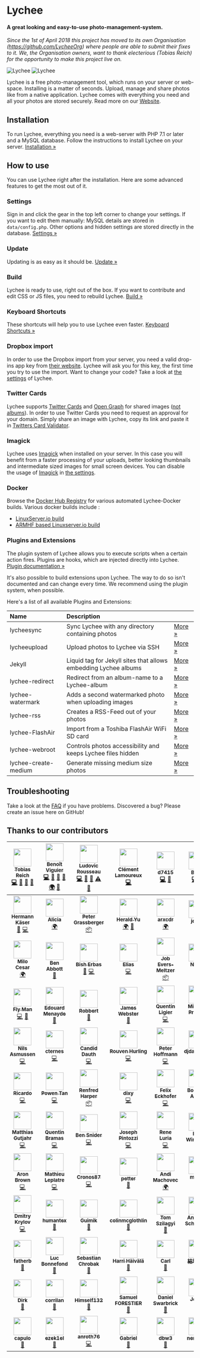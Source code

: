 # Lychee

#### A great looking and easy-to-use photo-management-system.

*Since the 1st of April 2018 this project has moved to its own Organisation (https://github.com/LycheeOrg) where people are able to submit their fixes to it. We, the Organisation owners, want to thank electerious (Tobias Reich) for the opportunity to make this project live on.*

![Lychee](https://camo.githubusercontent.com/b9010f02c634219795950e034f511f4cf4af5c60/68747470733a2f2f732e656c6563746572696f75732e636f6d2f696d616765732f6c79636865652f312e6a706567)
![Lychee](https://camo.githubusercontent.com/5484591f0b15b6ba27d4845b292cc5d3a988b3b9/68747470733a2f2f732e656c6563746572696f75732e636f6d2f696d616765732f6c79636865652f322e6a706567)

Lychee is a free photo-management tool, which runs on your server or web-space. Installing is a matter of seconds. Upload, manage and share photos like from a native application. Lychee comes with everything you need and all your photos are stored securely. Read more on our [Website](https://LycheeOrg.github.io).

## Installation

To run Lychee, everything you need is a web-server with PHP 7.1 or later and a MySQL database. Follow the instructions to install Lychee on your server. [Installation &#187;](https://github.com/LycheeOrg/Lychee/wiki/Installation)

## How to use

You can use Lychee right after the installation. Here are some advanced features to get the most out of it.

### Settings

Sign in and click the gear in the top left corner to change your settings. If you want to edit them manually: MySQL details are stored in `data/config.php`. Other options and hidden settings are stored directly in the database. [Settings &#187;](https://github.com/LycheeOrg/Lychee/wiki/Settings)

### Update

Updating is as easy as it should be.  [Update &#187;](https://github.com/LycheeOrg/Lychee/wiki/Update)

### Build

Lychee is ready to use, right out of the box. If you want to contribute and edit CSS or JS files, you need to rebuild Lychee. [Build &#187;](https://github.com/LycheeOrg/Lychee/wiki/Build)

### Keyboard Shortcuts

These shortcuts will help you to use Lychee even faster. [Keyboard Shortcuts &#187;](https://github.com/LycheeOrg/Lychee/wiki/Keyboard%20Shortcuts)

### Dropbox import

In order to use the Dropbox import from your server, you need a valid drop-ins app key from [their website](https://www.dropbox.com/developers/apps/create). Lychee will ask you for this key, the first time you try to use the import. Want to change your code? Take a look at [the settings](https://github.com/LycheeOrg/Lychee/wiki/Settings) of Lychee.

### Twitter Cards

Lychee supports [Twitter Cards](https://dev.twitter.com/docs/cards) and [Open Graph](http://opengraphprotocol.org) for shared images ([not albums](https://github.com/electerious/Lychee/issues/384)). In order to use Twitter Cards you need to request an approval for your domain. Simply share an image with Lychee, copy its link and paste it in [Twitters Card Validator](https://dev.twitter.com/docs/cards/validation/validator).

### Imagick

Lychee uses [Imagick](https://www.imagemagick.org) when installed on your server. In this case you will benefit from a faster processing of your uploads, better looking thumbnails and intermediate sized images for small screen devices. You can disable the usage of [Imagick](https://www.imagemagick.org) in [the settings](https://github.com/LycheeOrg/Lychee/wiki/Settings).

### Docker

Browse the [Docker Hub Registry](https://hub.docker.com/r/) for various automated Lychee-Docker builds.
Various docker builds include :
- [LinuxServer.io build](https://hub.docker.com/r/linuxserver/lychee/)
- [ARMHF based Linuxserver.io build](https://hub.docker.com/r/lsioarmhf/lychee/)

### Plugins and Extensions

The plugin system of Lychee allows you to execute scripts when a certain action fires. Plugins are hooks, which are injected directly into Lychee. [Plugin documentation &#187;](https://github.com/LycheeOrg/Lychee/wiki/Plugins)

It's also possible to build extensions upon Lychee. The way to do so isn't documented and can change every time. We recommend using the plugin system, when possible.

Here's a list of all available Plugins and Extensions:

| Name | Description | |
|:-----------|:------------|:------------|
| lycheesync | Sync Lychee with any directory containing photos | [More &#187;](https://github.com/GustavePate/lycheesync) |
| lycheeupload | Upload photos to Lychee via SSH | [More &#187;](https://github.com/r0x0r/lycheeupload) |
| Jekyll | Liquid tag for Jekyll sites that allows embedding Lychee albums | [More &#187;](https://gist.github.com/tobru/9171700) |
| lychee-redirect | Redirect from an album-name to a Lychee-album | [More &#187;](https://github.com/electerious/lychee-redirect) |
| lychee-watermark | Adds a second watermarked photo when uploading images | [More &#187;](https://github.com/electerious/lychee-watermark) |
| lychee-rss | Creates a RSS-Feed out of your photos | [More &#187;](https://github.com/cternes/Lychee-RSS) |
| lychee-FlashAir | Import from a Toshiba FlashAir WiFi SD card | [More &#187;](https://github.com/mhp/Lychee-FlashAir) |
| lychee-webroot | Controls photos accessibility and keeps Lychee files hidden | [More &#187;](https://github.com/Bramas/lychee-webroot) |
| lychee-create-medium | Generate missing medium size photos | [More &#187;](https://github.com/Bramas/lychee-create-medium) |

## Troubleshooting

Take a look at the [FAQ](https://github.com/LycheeOrg/Lychee/wiki/FAQ) if you have problems. Discovered a bug? Please create an issue here on GitHub!


## Thanks to our contributors

<!-- ALL-CONTRIBUTORS-LIST:START - Do not remove or modify this section -->
<!-- prettier-ignore -->
| [<img src="https://avatars1.githubusercontent.com/u/499088?v=4" width="48px;"/><br /><sub><b>Tobias Reich</b></sub>](http://electerious.com)<br />[💻](https://github.com/LycheeOrg/Lychee/commits?author=electerious "Code") [📖](https://github.com/LycheeOrg/Lychee/commits?author=electerious "Documentation") [🐛](https://github.com/LycheeOrg/Lychee/issues?q=author%3Aelecterious "Bug reports") [🎨](#design-electerious "Design") | [<img src="https://avatars3.githubusercontent.com/u/627094?v=4" width="48px;"/><br /><sub><b>Benoît Viguier</b></sub>](https://github.com/ildyria)<br />[💻](https://github.com/LycheeOrg/Lychee/commits?author=ildyria "Code") [🐛](https://github.com/LycheeOrg/Lychee/issues?q=author%3Aildyria "Bug reports") [🎨](#design-ildyria "Design") [📖](https://github.com/LycheeOrg/Lychee/commits?author=ildyria "Documentation") [🌍](#translation-ildyria "Translation") [👀](#review-ildyria "Reviewed Pull Requests") | [<img src="https://avatars1.githubusercontent.com/u/398496?v=4" width="48px;"/><br /><sub><b>Ludovic Rousseau</b></sub>](http://ludovicrousseau.blogspot.com/)<br />[💻](https://github.com/LycheeOrg/Lychee/commits?author=LudovicRousseau "Code") [🐛](https://github.com/LycheeOrg/Lychee/issues?q=author%3ALudovicRousseau "Bug reports") [📖](https://github.com/LycheeOrg/Lychee/commits?author=LudovicRousseau "Documentation") [⚠️](https://github.com/LycheeOrg/Lychee/commits?author=LudovicRousseau "Tests") [👀](#review-LudovicRousseau "Reviewed Pull Requests") | [<img src="https://avatars2.githubusercontent.com/u/2447419?v=4" width="48px;"/><br /><sub><b>Clément Lamoureux</b></sub>](http://www.clementlamoureux.fr)<br />[💻](https://github.com/LycheeOrg/Lychee/commits?author=clementlamoureux "Code") | [<img src="https://avatars3.githubusercontent.com/u/1611702?v=4" width="48px;"/><br /><sub><b>d7415</b></sub>](https://github.com/d7415)<br />[💻](https://github.com/LycheeOrg/Lychee/commits?author=d7415 "Code") [🐛](https://github.com/LycheeOrg/Lychee/issues?q=author%3Ad7415 "Bug reports") | [<img src="https://avatars3.githubusercontent.com/u/3878010?v=4" width="48px;"/><br /><sub><b>Brian</b></sub>](https://github.com/bennettscience)<br />[💻](https://github.com/LycheeOrg/Lychee/commits?author=bennettscience "Code") [🐛](https://github.com/LycheeOrg/Lychee/issues?q=author%3Abennettscience "Bug reports") |
| :---: | :---: | :---: | :---: | :---: | :---: |
| [<img src="https://avatars2.githubusercontent.com/u/129883?v=4" width="48px;"/><br /><sub><b>Hermann Käser</b></sub>](http://volt.io)<br />[🐛](https://github.com/LycheeOrg/Lychee/issues?q=author%3Ahermzz "Bug reports") [💻](https://github.com/LycheeOrg/Lychee/commits?author=hermzz "Code") | [<img src="https://avatars1.githubusercontent.com/u/43773363?v=4" width="48px;"/><br /><sub><b>Alicia</b></sub>](https://github.com/deatheguard)<br />[🌍](#translation-deatheguard "Translation") | [<img src="https://avatars0.githubusercontent.com/u/666289?v=4" width="48px;"/><br /><sub><b>Peter Grassberger</b></sub>](http://petergrassberger.com)<br />[📦](#platform-PeterTheOne "Packaging/porting to new platform") | [<img src="https://avatars2.githubusercontent.com/u/3388604?v=4" width="48px;"/><br /><sub><b>Herald Yu</b></sub>](https://twitter.com/herald_yu)<br />[🌍](#translation-yuhr123 "Translation") [🐛](https://github.com/LycheeOrg/Lychee/issues?q=author%3Ayuhr123 "Bug reports") | [<img src="https://avatars0.githubusercontent.com/u/34399111?v=4" width="48px;"/><br /><sub><b>arxcdr</b></sub>](https://github.com/arxcdr)<br />[🌍](#translation-arxcdr "Translation") | [<img src="https://avatars0.githubusercontent.com/u/37297730?v=4" width="48px;"/><br /><sub><b>jeyca</b></sub>](https://github.com/jeyca)<br />[🐛](https://github.com/LycheeOrg/Lychee/issues?q=author%3Ajeyca "Bug reports") |
| [<img src="https://avatars2.githubusercontent.com/u/5261909?v=4" width="48px;"/><br /><sub><b>Milo Cesar</b></sub>](http://mcesar.nl)<br />[🌍](#translation-milo526 "Translation") | [<img src="https://avatars2.githubusercontent.com/u/2616473?v=4" width="48px;"/><br /><sub><b>Ben Abbott</b></sub>](https://github.com/benabbottnz)<br />[📖](https://github.com/LycheeOrg/Lychee/commits?author=benabbottnz "Documentation") | [<img src="https://avatars3.githubusercontent.com/u/42714627?v=4" width="48px;"/><br /><sub><b>Bish Erbas</b></sub>](https://github.com/bisherbas)<br />[🐛](https://github.com/LycheeOrg/Lychee/issues?q=author%3Abisherbas "Bug reports") [💻](https://github.com/LycheeOrg/Lychee/commits?author=bisherbas "Code") | [<img src="https://avatars1.githubusercontent.com/u/6170129?v=4" width="48px;"/><br /><sub><b>Elias</b></sub>](https://github.com/elias-fauser)<br />[💻](https://github.com/LycheeOrg/Lychee/commits?author=elias-fauser "Code") | [<img src="https://avatars2.githubusercontent.com/u/2380127?v=4" width="48px;"/><br /><sub><b>Job Evers‐Meltzer</b></sub>](https://github.com/jobevers)<br />[📦](#platform-jobevers "Packaging/porting to new platform") | [<img src="https://avatars3.githubusercontent.com/u/584253?v=4" width="48px;"/><br /><sub><b>Nemo</b></sub>](https://captnemo.in)<br />[💻](https://github.com/LycheeOrg/Lychee/commits?author=captn3m0 "Code") |
| [<img src="https://avatars2.githubusercontent.com/u/115279?v=4" width="48px;"/><br /><sub><b>Fly Man</b></sub>](https://github.com/fly-man-)<br />[💻](https://github.com/LycheeOrg/Lychee/commits?author=fly-man- "Code") [📖](https://github.com/LycheeOrg/Lychee/commits?author=fly-man- "Documentation") | [<img src="https://avatars0.githubusercontent.com/u/6023858?v=4" width="48px;"/><br /><sub><b>Edouard Menayde</b></sub>](https://edouardmenayde.fr)<br />[📖](https://github.com/LycheeOrg/Lychee/commits?author=edouardmenayde "Documentation") | [<img src="https://avatars3.githubusercontent.com/u/10846766?v=4" width="48px;"/><br /><sub><b>Robbert</b></sub>](https://www.robbertluit.be)<br />[📖](https://github.com/LycheeOrg/Lychee/commits?author=RobLui "Documentation") | [<img src="https://avatars1.githubusercontent.com/u/285469?v=4" width="48px;"/><br /><sub><b>James Webster</b></sub>](https://github.com/jimmcslim)<br />[📖](https://github.com/LycheeOrg/Lychee/commits?author=jimmcslim "Documentation") | [<img src="https://avatars3.githubusercontent.com/u/3299399?v=4" width="48px;"/><br /><sub><b>Quentin Ligier</b></sub>](http://www.qligier.ch)<br />[💻](https://github.com/LycheeOrg/Lychee/commits?author=qligier "Code") | [<img src="https://avatars1.githubusercontent.com/u/5925?v=4" width="48px;"/><br /><sub><b>Michael Procter</b></sub>](https://github.com/mhp)<br />[💻](https://github.com/LycheeOrg/Lychee/commits?author=mhp "Code") |
| [<img src="https://avatars3.githubusercontent.com/u/185603?v=4" width="48px;"/><br /><sub><b>Nils Asmussen</b></sub>](http://www.script-solution.de)<br />[💻](https://github.com/LycheeOrg/Lychee/commits?author=hrniels "Code") | [<img src="https://avatars3.githubusercontent.com/u/928198?v=4" width="48px;"/><br /><sub><b>cternes</b></sub>](https://github.com/cternes)<br />[💻](https://github.com/LycheeOrg/Lychee/commits?author=cternes "Code") | [<img src="https://avatars3.githubusercontent.com/u/1801792?v=4" width="48px;"/><br /><sub><b>Candid Dauth</b></sub>](https://github.com/cdauth)<br />[💻](https://github.com/LycheeOrg/Lychee/commits?author=cdauth "Code") | [<img src="https://avatars2.githubusercontent.com/u/840655?v=4" width="48px;"/><br /><sub><b>Rouven Hurling</b></sub>](https://rhurling.de)<br />[💻](https://github.com/LycheeOrg/Lychee/commits?author=rhurling "Code") | [<img src="https://avatars2.githubusercontent.com/u/432592?v=4" width="48px;"/><br /><sub><b>Peter Hoffmann</b></sub>](http://hoffmanns-eck.blogspot.com/)<br />[💻](https://github.com/LycheeOrg/Lychee/commits?author=HoffmannP "Code") | [<img src="https://avatars1.githubusercontent.com/u/7385812?v=4" width="48px;"/><br /><sub><b>djdallmann</b></sub>](https://github.com/djdallmann)<br />[💻](https://github.com/LycheeOrg/Lychee/commits?author=djdallmann "Code") |
| [<img src="https://avatars0.githubusercontent.com/u/771836?v=4" width="48px;"/><br /><sub><b>Ricardo</b></sub>](https://github.com/bb-Ricardo)<br />[💻](https://github.com/LycheeOrg/Lychee/commits?author=bb-Ricardo "Code") | [<img src="https://avatars3.githubusercontent.com/u/168433?v=4" width="48px;"/><br /><sub><b>Powen Tan</b></sub>](https://github.com/powentan)<br />[💻](https://github.com/LycheeOrg/Lychee/commits?author=powentan "Code") | [<img src="https://avatars0.githubusercontent.com/u/3800339?v=4" width="48px;"/><br /><sub><b>Renfred Harper</b></sub>](http://renf.red)<br />[📦](#platform-renfredxh "Packaging/porting to new platform") | [<img src="https://avatars1.githubusercontent.com/u/1023798?v=4" width="48px;"/><br /><sub><b>dixy</b></sub>](https://github.com/dixy)<br />[💻](https://github.com/LycheeOrg/Lychee/commits?author=dixy "Code") | [<img src="https://avatars2.githubusercontent.com/u/719105?v=4" width="48px;"/><br /><sub><b>Felix Eckhofer</b></sub>](https://tribut.de)<br />[💻](https://github.com/LycheeOrg/Lychee/commits?author=tribut "Code") | [<img src="https://avatars0.githubusercontent.com/u/591411?v=4" width="48px;"/><br /><sub><b>Bocquet Aldric</b></sub>](https://github.com/karlak)<br />[💻](https://github.com/LycheeOrg/Lychee/commits?author=karlak "Code") |
| [<img src="https://avatars3.githubusercontent.com/u/68414?v=4" width="48px;"/><br /><sub><b>Matthias Gutjahr</b></sub>](https://matthias-gutjahr.de)<br />[💻](https://github.com/LycheeOrg/Lychee/commits?author=mattsches "Code") | [<img src="https://avatars2.githubusercontent.com/u/835068?v=4" width="48px;"/><br /><sub><b>Quentin Bramas</b></sub>](http://bramas.fr)<br />[💻](https://github.com/LycheeOrg/Lychee/commits?author=Bramas "Code") | [<img src="https://avatars2.githubusercontent.com/u/57701?v=4" width="48px;"/><br /><sub><b>Ben Snider</b></sub>](http://www.bensnider.com/)<br />[💻](https://github.com/LycheeOrg/Lychee/commits?author=stupergenius "Code") | [<img src="https://avatars1.githubusercontent.com/u/39943?v=4" width="48px;"/><br /><sub><b>Joseph Pintozzi</b></sub>](http://pintozzi.com)<br />[💻](https://github.com/LycheeOrg/Lychee/commits?author=pyro2927 "Code") | [<img src="https://avatars3.githubusercontent.com/u/1652160?v=4" width="48px;"/><br /><sub><b>Rene Luria</b></sub>](https://github.com/reneluria)<br />[💻](https://github.com/LycheeOrg/Lychee/commits?author=reneluria "Code") | [<img src="https://avatars3.githubusercontent.com/u/914680?v=4" width="48px;"/><br /><sub><b>Nils Windisch</b></sub>](https://nilswindisch.de)<br />[📖](https://github.com/LycheeOrg/Lychee/commits?author=nilswindisch "Documentation") |
| [<img src="https://avatars1.githubusercontent.com/u/6484397?v=4" width="48px;"/><br /><sub><b>Aron Brown</b></sub>](http://www.birdwingfx.com)<br />[💻](https://github.com/LycheeOrg/Lychee/commits?author=birdwing "Code") | [<img src="https://avatars2.githubusercontent.com/u/546692?v=4" width="48px;"/><br /><sub><b>Mathieu Leplatre</b></sub>](http://mathieu-leplatre.info)<br />[💻](https://github.com/LycheeOrg/Lychee/commits?author=leplatrem "Code") | [<img src="https://avatars1.githubusercontent.com/u/1923206?v=4" width="48px;"/><br /><sub><b>Cronos87</b></sub>](https://github.com/Cronos87)<br />[💻](https://github.com/LycheeOrg/Lychee/commits?author=Cronos87 "Code") | [<img src="https://avatars3.githubusercontent.com/u/2619582?v=4" width="48px;"/><br /><sub><b>petter</b></sub>](https://github.com/expiredemulsion)<br />[🐛](https://github.com/LycheeOrg/Lychee/issues?q=author%3Aexpiredemulsion "Bug reports") | [<img src="https://avatars2.githubusercontent.com/u/26166277?v=4" width="48px;"/><br /><sub><b>Andi Machovec</b></sub>](https://github.com/andimachovec)<br />[🌍](#translation-andimachovec "Translation") | [<img src="https://avatars2.githubusercontent.com/u/2616406?v=4" width="48px;"/><br /><sub><b>mkiric</b></sub>](https://github.com/mkiric)<br />[💻](https://github.com/LycheeOrg/Lychee/commits?author=mkiric "Code") |
| [<img src="https://avatars1.githubusercontent.com/u/8767374?v=4" width="48px;"/><br /><sub><b>Dmitry Krylov</b></sub>](https://github.com/pentabion)<br />[💻](https://github.com/LycheeOrg/Lychee/commits?author=pentabion "Code") | [<img src="https://avatars0.githubusercontent.com/u/16087649?v=4" width="48px;"/><br /><sub><b>humantex</b></sub>](https://github.com/humantex)<br />[🐛](https://github.com/LycheeOrg/Lychee/issues?q=author%3Ahumantex "Bug reports") | [<img src="https://avatars1.githubusercontent.com/u/31242178?v=4" width="48px;"/><br /><sub><b>Guimik</b></sub>](https://github.com/Guimik)<br />[🐛](https://github.com/LycheeOrg/Lychee/issues?q=author%3AGuimik "Bug reports") | [<img src="https://avatars2.githubusercontent.com/u/33700226?v=4" width="48px;"/><br /><sub><b>colinmcglothlin</b></sub>](https://github.com/colinmcglothlin)<br />[🐛](https://github.com/LycheeOrg/Lychee/issues?q=author%3Acolinmcglothlin "Bug reports") | [<img src="https://avatars0.githubusercontent.com/u/5454768?v=4" width="48px;"/><br /><sub><b>Tom Szilagyi</b></sub>](https://tomszilagyi.github.io)<br />[🐛](https://github.com/LycheeOrg/Lychee/issues?q=author%3Atomszilagyi "Bug reports") | [<img src="https://avatars1.githubusercontent.com/u/545480?v=4" width="48px;"/><br /><sub><b>Andreas Schneider</b></sub>](https://cryptomilk.org/)<br />[🐛](https://github.com/LycheeOrg/Lychee/issues?q=author%3Acryptomilk "Bug reports") |
| [<img src="https://avatars1.githubusercontent.com/u/4437677?v=4" width="48px;"/><br /><sub><b>fatherb</b></sub>](https://github.com/fatherb)<br />[🐛](https://github.com/LycheeOrg/Lychee/issues?q=author%3Afatherb "Bug reports") | [<img src="https://avatars2.githubusercontent.com/u/24911821?v=4" width="48px;"/><br /><sub><b>Luc Bonnefond</b></sub>](https://github.com/lbonnefond)<br />[🐛](https://github.com/LycheeOrg/Lychee/issues?q=author%3Albonnefond "Bug reports") | [<img src="https://avatars0.githubusercontent.com/u/159185?v=4" width="48px;"/><br /><sub><b>Sebastian Chrobak</b></sub>](https://github.com/chrobs)<br />[🐛](https://github.com/LycheeOrg/Lychee/issues?q=author%3Achrobs "Bug reports") | [<img src="https://avatars2.githubusercontent.com/u/3918267?v=4" width="48px;"/><br /><sub><b>Harri Häivälä</b></sub>](https://github.com/haivala)<br />[🐛](https://github.com/LycheeOrg/Lychee/issues?q=author%3Ahaivala "Bug reports") | [<img src="https://avatars2.githubusercontent.com/u/155855?v=4" width="48px;"/><br /><sub><b>Carl</b></sub>](https://github.com/lord-carlos)<br />[🐛](https://github.com/LycheeOrg/Lychee/issues?q=author%3Alord-carlos "Bug reports") | [<img src="https://avatars3.githubusercontent.com/u/25443872?v=4" width="48px;"/><br /><sub><b>結城イヴ</b></sub>](https://github.com/yuukieve)<br />[🐛](https://github.com/LycheeOrg/Lychee/issues?q=author%3Ayuukieve "Bug reports") |
| [<img src="https://avatars3.githubusercontent.com/u/35893306?v=4" width="48px;"/><br /><sub><b>Dirk</b></sub>](https://github.com/SerenaButler)<br />[🐛](https://github.com/LycheeOrg/Lychee/issues?q=author%3ASerenaButler "Bug reports") | [<img src="https://avatars2.githubusercontent.com/u/33758018?v=4" width="48px;"/><br /><sub><b>corrilan</b></sub>](https://github.com/corrilan)<br />[🐛](https://github.com/LycheeOrg/Lychee/issues?q=author%3Acorrilan "Bug reports") | [<img src="https://avatars2.githubusercontent.com/u/6908830?v=4" width="48px;"/><br /><sub><b>Himself132</b></sub>](https://github.com/Himself132)<br />[🐛](https://github.com/LycheeOrg/Lychee/issues?q=author%3AHimself132 "Bug reports") | [<img src="https://avatars2.githubusercontent.com/u/5331869?v=4" width="48px;"/><br /><sub><b>Samuel FORESTIER</b></sub>](http://git.forestier.app/HorlogeSkynet)<br />[📖](https://github.com/LycheeOrg/Lychee/commits?author=HorlogeSkynet "Documentation") | [<img src="https://avatars0.githubusercontent.com/u/1667905?v=4" width="48px;"/><br /><sub><b>Daniel Swarbrick</b></sub>](https://github.com/dswarbrick)<br />[🐛](https://github.com/LycheeOrg/Lychee/issues?q=author%3Adswarbrick "Bug reports") | [<img src="https://avatars3.githubusercontent.com/u/677127?v=4" width="48px;"/><br /><sub><b>Jonas</b></sub>](https://github.com/johnnypark)<br />[💻](https://github.com/LycheeOrg/Lychee/commits?author=johnnypark "Code") |
| [<img src="https://avatars2.githubusercontent.com/u/25885970?v=4" width="48px;"/><br /><sub><b>capulo</b></sub>](https://github.com/capulo)<br />[🐛](https://github.com/LycheeOrg/Lychee/issues?q=author%3Acapulo "Bug reports") | [<img src="https://avatars3.githubusercontent.com/u/15878321?v=4" width="48px;"/><br /><sub><b>ezek1el</b></sub>](https://github.com/ezek1el)<br />[🐛](https://github.com/LycheeOrg/Lychee/issues?q=author%3Aezek1el "Bug reports") | [<img src="https://avatars0.githubusercontent.com/u/46268227?v=4" width="48px;"/><br /><sub><b>anroth76</b></sub>](https://github.com/anroth76)<br />[💻](https://github.com/LycheeOrg/Lychee/commits?author=anroth76 "Code") | [<img src="https://avatars0.githubusercontent.com/u/5897819?v=4" width="48px;"/><br /><sub><b>Gabriel</b></sub>](https://loh.re)<br />[🐛](https://github.com/LycheeOrg/Lychee/issues?q=author%3AGabbalo "Bug reports") | [<img src="https://avatars2.githubusercontent.com/u/9830202?v=4" width="48px;"/><br /><sub><b>dbw3</b></sub>](https://github.com/dbw3)<br />[🐛](https://github.com/LycheeOrg/Lychee/issues?q=author%3Adbw3 "Bug reports") | [<img src="https://avatars2.githubusercontent.com/u/901528?v=4" width="48px;"/><br /><sub><b>nemobis</b></sub>](https://federicoleva.eu)<br />[📖](https://github.com/LycheeOrg/Lychee/commits?author=nemobis "Documentation") |
<!-- ALL-CONTRIBUTORS-LIST:END -->
